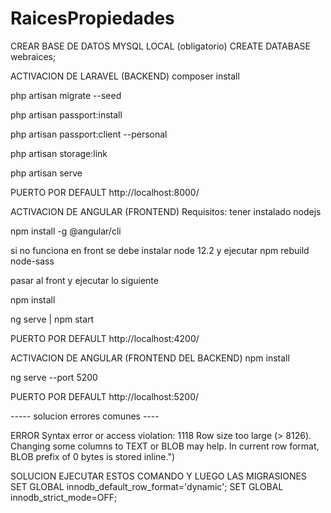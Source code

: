 # RaicesPropiedades


CREAR BASE DE DATOS MYSQL LOCAL (obligatorio)
CREATE DATABASE webraices;

ACTIVACION DE LARAVEL (BACKEND)
composer install


php artisan migrate --seed

php artisan passport:install

php artisan passport:client --personal

php artisan storage:link

php artisan serve


PUERTO POR DEFAULT http://localhost:8000/

ACTIVACION DE ANGULAR (FRONTEND)
Requisitos: tener instalado nodejs

npm install -g @angular/cli

si no funciona en front se debe instalar node 12.2 y ejecutar npm rebuild node-sass

pasar al front y ejecutar lo siguiente

npm install

ng serve | npm start

PUERTO POR DEFAULT http://localhost:4200/

ACTIVACION DE ANGULAR (FRONTEND DEL BACKEND)
npm install

ng serve --port 5200

PUERTO POR DEFAULT http://localhost:5200/


----- solucion errores comunes ----

ERROR 
Syntax error or access violation: 1118 Row size too large (> 8126). Changing some columns to TEXT or BLOB may help. In current row format, BLOB prefix of 0 bytes is stored inline.")

SOLUCION
EJECUTAR ESTOS COMANDO Y LUEGO LAS MIGRASIONES 
SET GLOBAL innodb_default_row_format='dynamic';
SET GLOBAL innodb_strict_mode=OFF;

